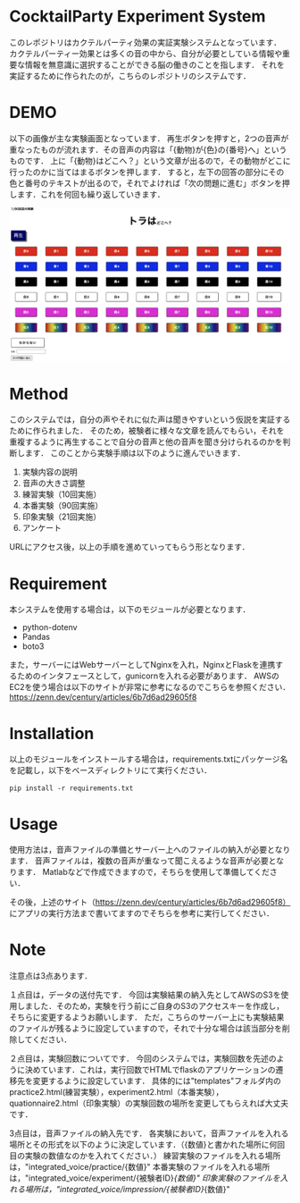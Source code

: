 
# CocktailParty Experiment System

 
このレポジトリはカクテルパーティ効果の実証実験システムとなっています．
カクテルパーティー効果とは多くの音の中から、自分が必要としている情報や重要な情報を無意識に選択することができる脳の働きのことを指します．
それを実証するために作られたのが，こちらのレポジトリのシステムです．
 
# DEMO
 
以下の画像が主な実験画面となっています．
再生ボタンを押すと，2つの音声が重なったものが流れます．その音声の内容は「{動物}が{色}の{番号}へ」というものです．
上に「{動物}はどこへ？」という文章が出るので，その動物がどこに行ったのかに当てはまるボタンを押します．
すると，左下の回答の部分にその色と番号のテキストが出るので，それでよければ「次の問題に進む」ボタンを押します．これを何回も繰り返していきます．
<p align="center">
  <img src="cocktailpraty_experiment.png" alt="Size Limit CLI" width="738">
</p>


 
# Method
 
このシステムでは，自分の声やそれに似た声は聞きやすいという仮説を実証するために作られました．
そのため，被験者に様々な文章を読んでもらい，それを重複するように再生することで自分の音声と他の音声を聞き分けられるのかを判断します．
このことから実験手順は以下のように進んでいきます．

1. 実験内容の説明
2. 音声の大きさ調整
3. 練習実験（10回実施）
4. 本番実験（90回実施）
5. 印象実験（21回実施）
6. アンケート

URLにアクセス後，以上の手順を進めていってもらう形となります．
 
# Requirement

本システムを使用する場合は，以下のモジュールが必要となります．
* python-dotenv
* Pandas
* boto3

また，サーバーにはWebサーバーとしてNginxを入れ，NginxとFlaskを連携するためのインタフェースとして，gunicornを入れる必要があります．
AWSのEC2を使う場合は以下のサイトが非常に参考になるのでこちらを参照ください．
https://zenn.dev/century/articles/6b7d6ad29605f8

# Installation

以上のモジュールをインストールする場合は，requirements.txtにパッケージ名を記載し，以下をベースディレクトリにて実行ください．

    pip install -r requirements.txt
 
# Usage

使用方法は，音声ファイルの準備とサーバー上へのファイルの納入が必要となります．
音声ファイルは，複数の音声が重なって聞こえるような音声が必要となります．
Matlabなどで作成できますので，そちらを使用して準備してください．

その後，上述のサイト（https://zenn.dev/century/articles/6b7d6ad29605f8）
にアプリの実行方法まで書いてますのでそちらを参考に実行してください．
 
# Note
注意点は3点あります．

１点目は，データの送付先です．
今回は実験結果の納入先としてAWSのS3を使用しました．そのため，実験を行う前にご自身のS3のアクセスキーを作成し，そちらに変更するようお願いします．
ただ，こちらのサーバー上にも実験結果のファイルが残るように設定していますので，それで十分な場合は該当部分を削除してください．

２点目は，実験回数についてです．
今回のシステムでは，実験回数を先述のように決めています．これは，実行回数でHTMLでflaskのアプリケーションの遷移先を変更するように設定しています．
具体的には"templates"フォルダ内のpractice2.html(練習実験），experiment2.html（本番実験），quationnaire2.html（印象実験）の実験回数の場所を変更してもらえれば大丈夫です．

3点目は，音声ファイルの納入先です．
各実験において，音声ファイルを入れる場所とその形式を以下のように決定しています．（{数値}と書かれた場所に何回目の実験の数値なのかを入れてください．）
練習実験のファイルを入れる場所は，"integrated_voice/practice/{数値}"
本番実験のファイルを入れる場所は，"integrated_voice/experiment/{被験者ID}_{数値}"
印象実験のファイルを入れる場所は，"integrated_voice/impression/{被験者ID}_{数値}"
 

 

 
